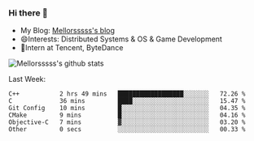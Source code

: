 ### Hi there 👋

- My Blog: [Mellorsssss's blog](https://mellorsssss.com/)
- 😄Interests: Distributed Systems & OS & Game Development
- 🤔Intern at Tencent, ByteDance


![Mellorsssss's github stats](https://github-readme-stats.vercel.app/api?username=Mellorsssss&show_icons=true&theme=radical)

<!-- ![Top Langs](https://github-readme-stats.vercel.app/api/top-langs/?username=anuraghazra&hide=javascript,html,typescript,css,glsl) -->

<!--
**Mellorsssss/Mellorsssss** is a ✨ _special_ ✨ repository because its `README.md` (this file) appears on your GitHub profile.

Here are some ideas to get you started:

- 🔭 I’m currently working on ...
- 🌱 I’m currently learning ...
- 👯 I’m looking to collaborate on ...
- 🤔 I’m looking for help with ...
- 💬 Ask me about ...
- 📫 How to reach me: ...
- 😄 Pronouns: ...
- ⚡ Fun fact: ...
-->

Last Week:
<!--START_SECTION:waka-->

```text
C++           2 hrs 49 mins   ██████████████████░░░░░░░   72.26 %
C             36 mins         ████░░░░░░░░░░░░░░░░░░░░░   15.47 %
Git Config    10 mins         █░░░░░░░░░░░░░░░░░░░░░░░░   04.35 %
CMake         9 mins          █░░░░░░░░░░░░░░░░░░░░░░░░   04.16 %
Objective-C   7 mins          ▓░░░░░░░░░░░░░░░░░░░░░░░░   03.20 %
Other         0 secs          ░░░░░░░░░░░░░░░░░░░░░░░░░   00.33 %
```

<!--END_SECTION:waka-->
